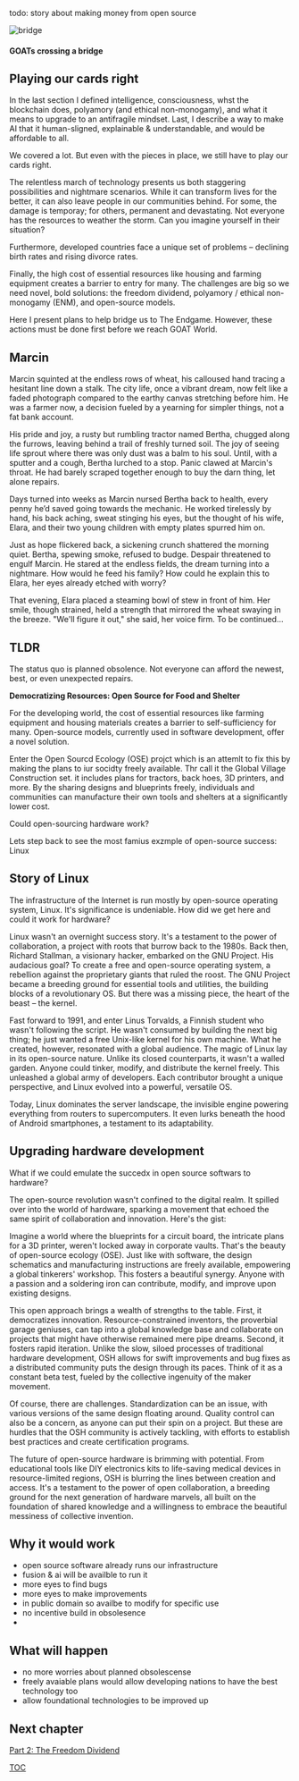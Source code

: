 todo: story about making money from open source

![bridge](https://pebreo.github.io/IMG_0228.jpeg)
#### GOATs crossing a bridge

## Playing our cards right
In the last section I defined intelligence, consciousness, whst the blockchain does, polyamory (and ethical non-monogamy), and what it means to upgrade to an antifragile mindset. Last, I describe a way to make AI that it human-sligned, explainable & understandable, and would be affordable to all.

We covered a lot. But even with the pieces in place, we still have to play our cards right. 

The relentless march of technology presents us both staggering possibilities and nightmare scenarios. While it can transform lives for the better, it can also leave people in our communities behind. For some, the damage is temporay; for others, permanent and devastating. Not everyone has the resources to weather the storm. Can you imagine yourself in their situation?

Furthermore, developed countries face a unique set of problems – declining birth rates and rising divorce rates. 

Finally, the high cost of essential resources like housing and farming equipment creates a barrier to entry for many. The challenges are big so we need novel, bold solutions: the freedom dividend, polyamory / ethical non-monogamy (ENM), and open-source models.

Here I present plans to help bridge us to The Endgame. However, these actions must be done first before we reach GOAT World.



## Marcin
Marcin squinted at the endless rows of wheat, his calloused hand tracing a hesitant line down a stalk. The city life, once a vibrant dream, now felt like a faded photograph compared to the earthy canvas stretching before him. He was a farmer now, a decision fueled by a yearning for simpler things, not a fat bank account.

His pride and joy, a rusty but rumbling tractor named Bertha, chugged along the furrows, leaving behind a trail of freshly turned soil. The joy of seeing life sprout where there was only dust was a balm to his soul. Until, with a sputter and a cough, Bertha lurched to a stop. Panic clawed at Marcin's throat. He had barely scraped together enough to buy the darn thing, let alone repairs.

Days turned into weeks as Marcin nursed Bertha back to health, every penny he’d saved going towards the mechanic. He worked tirelessly by hand, his back aching, sweat stinging his eyes, but the thought of his wife, Elara, and their two young children with empty plates spurred him on.

Just as hope flickered back, a sickening crunch shattered the morning quiet. Bertha, spewing smoke, refused to budge. Despair threatened to engulf Marcin. He stared at the endless fields, the dream turning into a nightmare. How would he feed his family? How could he explain this to Elara, her eyes already etched with worry?

That evening, Elara placed a steaming bowl of stew in front of him. Her smile, though strained, held a strength that mirrored the wheat swaying in the breeze. "We'll figure it out," she said, her voice firm. To be continued...

## TLDR
The status quo is planned obsolence. Not everyone can afford the newest, best, or even unexpected repairs.

**Democratizing Resources: Open Source for Food and Shelter**

For the developing world, the cost of essential resources like farming equipment and housing materials creates a barrier to self-sufficiency for many. Open-source models, currently used in software development, offer a novel solution.

Enter the Open Sourcd Ecology (OSE) projct which is an attemlt to fix this by making the plans to iur socidty freely available. Thr call it the Global Village Construction set. it includes plans for tractors, back hoes, 3D printers, and more.  By the sharing designs and blueprints freely, individuals and communities can manufacture their own tools and shelters at a significantly lower cost. 

Could open-sourcing hardware work?

Lets step back to see the most famius exzmple of open-source success: Linux

## Story of Linux
The infrastructure of the Internet is run mostly by open-source operating system, Linux. It's significance is undeniable. How did we get here and could it work for hardware?

Linux wasn't an overnight success story. It's a testament to the power of collaboration, a project with roots that burrow back to the 1980s. Back then, Richard Stallman, a visionary hacker, embarked on the GNU Project. His audacious goal? To create a free and open-source operating system, a rebellion against the proprietary giants that ruled the roost. The GNU Project became a breeding ground for essential tools and utilities, the building blocks of a revolutionary OS. But there was a missing piece, the heart of the beast – the kernel.

Fast forward to 1991, and enter Linus Torvalds, a Finnish student who wasn't following the script. He wasn't consumed by building the next big thing; he just wanted a free Unix-like kernel for his own machine. What he created, however, resonated with a global audience. The magic of Linux lay in its open-source nature. Unlike its closed counterparts, it wasn't a walled garden. Anyone could tinker, modify, and distribute the kernel freely. This unleashed a global army of developers. Each contributor brought a unique perspective, and Linux evolved into a powerful, versatile OS.

Today, Linux dominates the server landscape, the invisible engine powering everything from routers to supercomputers. It even lurks beneath the hood of Android smartphones, a testament to its adaptability. 
   

## Upgrading hardware development
What if we could emulate the succedx in open source softwars to hardware?

The open-source revolution wasn't confined to the digital realm. It spilled over into the world of hardware, sparking a movement that echoed the same spirit of collaboration and innovation. Here's the gist:

Imagine a world where the blueprints for a circuit board, the intricate plans for a 3D printer, weren't locked away in corporate vaults. That's the beauty of open-source ecology (OSE). Just like with software, the design schematics and manufacturing instructions are freely available, empowering a global tinkerers' workshop. This fosters a beautiful synergy. Anyone with a passion and a soldering iron can contribute, modify, and improve upon existing designs.

This open approach brings a wealth of strengths to the table. First, it democratizes innovation. Resource-constrained inventors, the proverbial garage geniuses, can tap into a global knowledge base and collaborate on projects that might have otherwise remained mere pipe dreams. Second, it fosters rapid iteration. Unlike the slow, siloed processes of traditional hardware development, OSH allows for swift improvements and bug fixes as a distributed community puts the design through its paces. Think of it as a constant beta test, fueled by the collective ingenuity of the maker movement.

Of course, there are challenges. Standardization can be an issue, with various versions of the same design floating around. Quality control can also be a concern, as anyone can put their spin on a project. But these are hurdles that the OSH community is actively tackling, with efforts to establish best practices and create certification programs.

The future of open-source hardware is brimming with potential. From educational tools like DIY electronics kits to life-saving medical devices in resource-limited regions, OSH is blurring the lines between creation and access. It's a testament to the power of open collaboration, a breeding ground for the next generation of hardware marvels, all built on the foundation of shared knowledge and a willingness to embrace the beautiful messiness of collective invention. 


## Why it would work
- open source software already runs our infrastructure
- fusion & ai will be availble to run it
- more eyes to find bugs
- more eyes to make improvements
- in public domain so availbe to modify for specific use
- no incentive build in obsolesence
- 
## What will happen 
- no more worries about planned obsolescense
- freely avaiable plans would allow developing nations to have the best technology too
- allow foundational technologies to be improved up

## Next chapter

[Part 2: The Freedom Dividend](https://pebreo.github.io/midgame/part2-freedom-dividend.html)


[TOC](https://pebreo.github.io/midgame)
